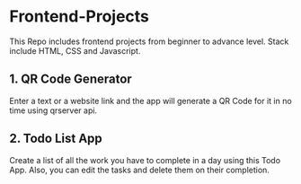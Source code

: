 # Frontend-Projects
This Repo includes frontend projects from beginner to advance level. Stack include HTML, CSS and Javascript.

## 1. QR Code Generator
Enter a text or a website link and the app will generate a QR Code for it in no time using qrserver api.

## 2. Todo List App
Create a list of all the work you have to complete in a day using this Todo App. 
Also, you can edit the tasks and delete them on their completion.
